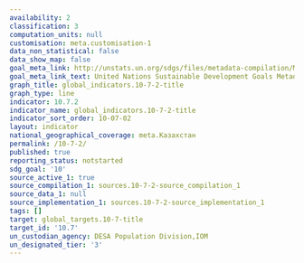 ```yaml
---
availability: 2
classification: 3
computation_units: null
customisation: meta.customisation-1
data_non_statistical: false
data_show_map: false
goal_meta_link: http://unstats.un.org/sdgs/files/metadata-compilation/Metadata-Goal-10.pdf
goal_meta_link_text: United Nations Sustainable Development Goals Metadata (pdf 564kB)
graph_title: global_indicators.10-7-2-title
graph_type: line
indicator: 10.7.2
indicator_name: global_indicators.10-7-2-title
indicator_sort_order: 10-07-02
layout: indicator
national_geographical_coverage: meta.Казахстан
permalink: /10-7-2/
published: true
reporting_status: notstarted
sdg_goal: '10'
source_active_1: true
source_compilation_1: sources.10-7-2-source_compilation_1
source_data_1: null
source_implementation_1: sources.10-7-2-source_implementation_1
tags: []
target: global_targets.10-7-title
target_id: '10.7'
un_custodian_agency: DESA Population Division,IOM
un_designated_tier: '3'
---
```

